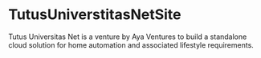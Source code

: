 # TutusUniverstitasNetSite

Tutus Universitas Net is a venture by Aya Ventures to build a standalone cloud solution for home automation and associated lifestyle requirements.
